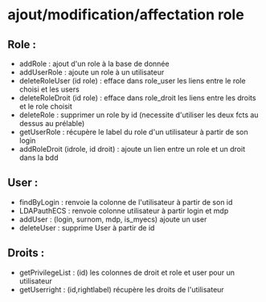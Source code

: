 # ajout/modification/affectation role

## Role : 

* addRole : ajout d'un role à la base de donnée
* addUserRole : ajoute un role à un utilisateur
* deleteRoleUser (id role) : efface dans role_user les liens entre le role choisi et les users
* deleteRoleDroit (id role) : efface dans role_droit les liens entre les droits et le role choisit
* deleteRole : supprimer un role by id (necessite d'utiliser les deux fcts au dessus au prélable)
* getUserRole : récupère le label du role d'un utilisateur à partir de son login
* addRoleDroit (idrole, id droit) : ajoute un lien entre un role et un droit dans la bdd

## User :

* findByLogin : renvoie la colonne de l'utilisateur à partir de son id
* LDAPauthECS : renvoie colonne utilisateur à partir login et mdp
* addUser : (login, surnom, mdp, is_myecs) ajoute un user
* deleteUser : supprime User à partir de id

## Droits : 

* getPrivilegeList : (id) les colonnes de droit et role et user pour un utilisateur
* getUserright : (id,rightlabel) récupère les droits de l'utilisateur
